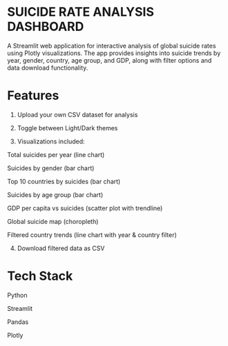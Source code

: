 # SUICIDE RATE ANALYSIS DASHBOARD

A Streamlit web application for interactive analysis of global suicide rates using Plotly visualizations.
The app provides insights into suicide trends by year, gender, country, age group, and GDP, along with filter options and data download functionality.

# Features

1. Upload your own CSV dataset for analysis

2. Toggle between Light/Dark themes

3. Visualizations included:

Total suicides per year (line chart)

Suicides by gender (bar chart)

Top 10 countries by suicides (bar chart)

Suicides by age group (bar chart)

GDP per capita vs suicides (scatter plot with trendline)

Global suicide map (choropleth)

Filtered country trends (line chart with year & country filter)

4. Download filtered data as CSV

# Tech Stack

Python

Streamlit

Pandas

Plotly
